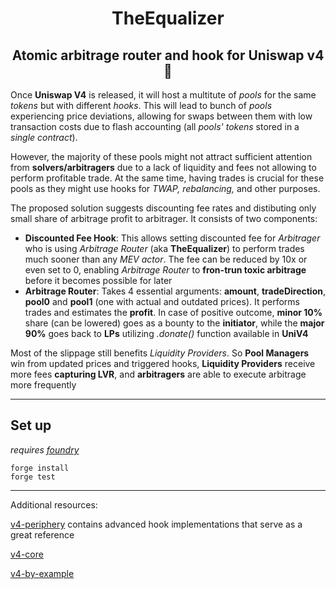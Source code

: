
<div align="center">

   <h1>TheEqualizer</h1>


   <h2>Atomic arbitrage router and hook for Uniswap v4 🦄</h2>


</div>

Once **Uniswap V4** is released, it will host a multitute of *pools* for the same *tokens* but with different *hooks*. This will lead to bunch of *pools* experiencing price deviations, allowing for swaps between them with low transaction costs due to flash accounting (all *pools' tokens* stored in a *single contract*). 

However, the majority of these pools might not attract sufficient attention from **solvers/arbitragers** due to a lack of liquidity and fees not allowing to perform profitable trade. At the same time, having trades is crucial for these pools as they might use hooks for *TWAP,  rebalancing,* and other purposes. 

The proposed solution suggests discounting fee rates and distibuting only small share of arbitrage profit to arbitrager. It consists of two components:
- **Discounted Fee Hook**:  This allows setting discounted fee for *Arbitrager* who is using *Arbitrage Router* (aka **TheEqualizer**) to perform trades much sooner than any *MEV actor*. The fee can be reduced by 10x or even set to 0, enabling *Arbitrage Router* to **fron-trun toxic arbitrage** before it becomes possible for later
- **Arbitrage Router**: Takes 4 essential arguments:  **amount**, **tradeDirection**,  **pool0** and **pool1** (one with actual and outdated prices). It performs trades and estimates the **profit**. In case of positive outcome, **minor 10%** share  (can be lowered) goes as a bounty to the **initiator**, while the **major 90%** goes back to **LPs** utilizing *.donate()* function available in **UniV4**

Most of the slippage still benefits *Liquidity Providers*. So **Pool Managers** win from updated prices and triggered hooks, **Liquidity Providers** receive more fees **capturing LVR**, and **arbitragers** are able to execute arbitrage more frequently

---

## Set up

*requires [foundry](https://book.getfoundry.sh)*

```
forge install
forge test
```
---

Additional resources:

[v4-periphery](https://github.com/uniswap/v4-periphery) contains advanced hook implementations that serve as a great reference

[v4-core](https://github.com/uniswap/v4-core)

[v4-by-example](https://v4-by-example.org)

